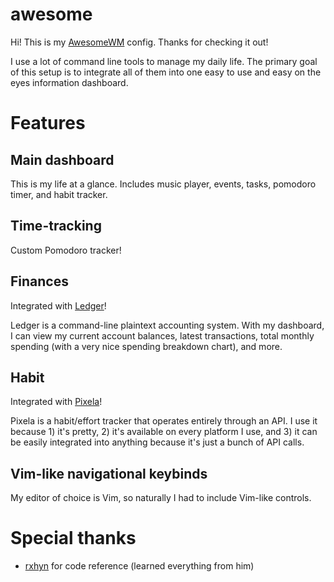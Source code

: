 # awesome
Hi! This is my [AwesomeWM](https://awesomewm.org/) config. Thanks for checking it out!

I use a lot of command line tools to manage my daily life. The primary goal of this setup is to integrate all of them into one easy to use and easy on the eyes information dashboard.

# Features
## Main dashboard
This is my life at a glance. Includes music player, events, tasks, pomodoro timer, and habit tracker.

## Time-tracking
Custom Pomodoro tracker!

## Finances
Integrated with [Ledger](https://github.com/ledger/)!

Ledger is a command-line plaintext accounting system. With my dashboard, I can view my current account balances, latest transactions, total monthly spending (with a very nice spending breakdown chart), and more.

## Habit
Integrated with [Pixela](https://pixe.la/)!

Pixela is a habit/effort tracker that operates entirely through an API. I use it because 1) it's pretty, 2) it's available on every platform I use, and 3) it can be easily integrated into anything because it's just a bunch of API calls.

## Vim-like navigational keybinds
My editor of choice is Vim, so naturally I had to include Vim-like controls.

# Special thanks
- [rxhyn](https://github.com/rxyhn/yoru) for code reference (learned everything from him)
